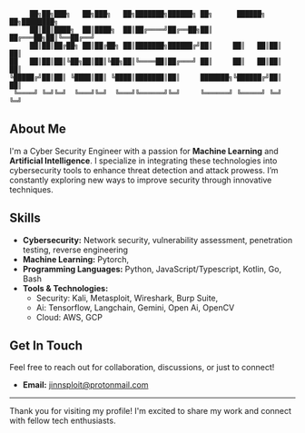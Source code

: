```text
     ██╗██╗███╗   ██╗███╗   ██╗███████╗██████╗ ██╗      ██████╗ ██╗████████╗
     ██║██║████╗  ██║████╗  ██║██╔════╝██╔══██╗██║     ██╔═══██╗██║╚══██╔══╝
     ██║██║██╔██╗ ██║██╔██╗ ██║███████╗██████╔╝██║     ██║   ██║██║   ██║   
██   ██║██║██║╚██╗██║██║╚██╗██║╚════██║██╔═══╝ ██║     ██║   ██║██║   ██║   
╚█████╔╝██║██║ ╚████║██║ ╚████║███████║██║     ███████╗╚██████╔╝██║   ██║   
 ╚════╝ ╚═╝╚═╝  ╚═══╝╚═╝  ╚═══╝╚══════╝╚═╝     ╚══════╝ ╚═════╝ ╚═╝   ╚═╝   

```                                                                     

## About Me

I'm a Cyber Security Engineer with a passion for **Machine Learning** and **Artificial Intelligence**. I specialize in integrating these technologies into cybersecurity tools to enhance threat detection and attack prowess. I’m constantly exploring new ways to improve security through innovative techniques.

## Skills

- **Cybersecurity:** Network security, vulnerability assessment, penetration testing, reverse engineering
- **Machine Learning:** Pytorch, 
- **Programming Languages:** Python, JavaScript/Typescript, Kotlin, Go, Bash
- **Tools & Technologies:** 
  - Security: Kali, Metasploit, Wireshark, Burp Suite, 
  - Ai: Tensorflow, Langchain, Gemini, Open Ai, OpenCV
  - Cloud: AWS, GCP

## Get In Touch

Feel free to reach out for collaboration, discussions, or just to connect!

- **Email:** [jinnsploit@protonmail.com](mailto:jinnsploit@protonmail.com)

---

Thank you for visiting my profile! I'm excited to share my work and connect with fellow tech enthusiasts.

